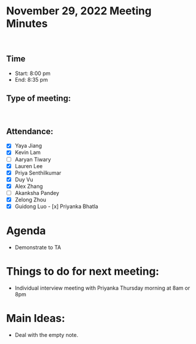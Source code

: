 <!-- Note taker: Zelong Zhou-->
<!-- Month Date, Year-->
# November 29, 2022 Meeting Minutes
​
<!-- XX:XX AM/PM -->
## Time
- Start: 8:00 pm
- End: 8:35 pm
​
<!-- TA or team, etc.-->
## Type of meeting: 
​
<!-- [x] for present -->
## Attendance:
- [X] Yaya Jiang
- [x] Kevin Lam
- [ ] Aaryan Tiwary
- [x] Lauren Lee
- [x] Priya Senthilkumar
- [X] Duy Vu
- [x] Alex Zhang
- [ ] Akanksha Pandey
- [x] Zelong Zhou
- [x] Guidong Luo
​- [x] Priyanka Bhatla

<!-- Topics for the meeting-->
# Agenda
- Demonstrate to TA
​
<!-- homework basically zzzz-->
# Things to do for next meeting:
- Individual interview meeting with Priyanka Thursday morning at 8am or 8pm
​
<!-- what was discussed for each topic-->
# Main Ideas:
- Deal with the empty note.